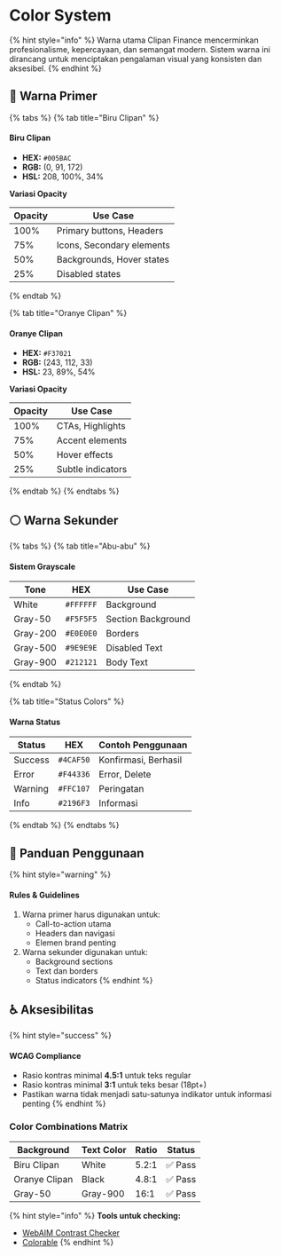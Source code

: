# Color System

{% hint style="info" %}
Warna utama Clipan Finance mencerminkan profesionalisme, kepercayaan, dan semangat modern. Sistem warna ini dirancang untuk menciptakan pengalaman visual yang konsisten dan aksesibel.
{% endhint %}

## 🔵 Warna Primer

{% tabs %}
{% tab title="Biru Clipan" %}
#### Biru Clipan

* **HEX:** `#005BAC`
* **RGB:** (0, 91, 172)
* **HSL:** 208, 100%, 34%

**Variasi Opacity**

| Opacity | Use Case                  |
| ------- | ------------------------- |
| 100%    | Primary buttons, Headers  |
| 75%     | Icons, Secondary elements |
| 50%     | Backgrounds, Hover states |
| 25%     | Disabled states           |
{% endtab %}

{% tab title="Oranye Clipan" %}
#### Oranye Clipan

* **HEX:** `#F37021`
* **RGB:** (243, 112, 33)
* **HSL:** 23, 89%, 54%

**Variasi Opacity**

| Opacity | Use Case          |
| ------- | ----------------- |
| 100%    | CTAs, Highlights  |
| 75%     | Accent elements   |
| 50%     | Hover effects     |
| 25%     | Subtle indicators |
{% endtab %}
{% endtabs %}

## ⚪ Warna Sekunder

{% tabs %}
{% tab title="Abu-abu" %}
#### Sistem Grayscale

| Tone     | HEX       | Use Case           |
| -------- | --------- | ------------------ |
| White    | `#FFFFFF` | Background         |
| Gray-50  | `#F5F5F5` | Section Background |
| Gray-200 | `#E0E0E0` | Borders            |
| Gray-500 | `#9E9E9E` | Disabled Text      |
| Gray-900 | `#212121` | Body Text          |
{% endtab %}

{% tab title="Status Colors" %}
#### Warna Status

| Status  | HEX       | Contoh Penggunaan    |
| ------- | --------- | -------------------- |
| Success | `#4CAF50` | Konfirmasi, Berhasil |
| Error   | `#F44336` | Error, Delete        |
| Warning | `#FFC107` | Peringatan           |
| Info    | `#2196F3` | Informasi            |
{% endtab %}
{% endtabs %}

## 🎯 Panduan Penggunaan

{% hint style="warning" %}
#### Rules & Guidelines

1. Warna primer harus digunakan untuk:
   * Call-to-action utama
   * Headers dan navigasi
   * Elemen brand penting
2. Warna sekunder digunakan untuk:
   * Background sections
   * Text dan borders
   * Status indicators
{% endhint %}

## ♿ Aksesibilitas

{% hint style="success" %}
#### WCAG Compliance

* Rasio kontras minimal **4.5:1** untuk teks regular
* Rasio kontras minimal **3:1** untuk teks besar (18pt+)
* Pastikan warna tidak menjadi satu-satunya indikator untuk informasi penting
{% endhint %}

### Color Combinations Matrix

| Background    | Text Color | Ratio | Status |
| ------------- | ---------- | ----- | ------ |
| Biru Clipan   | White      | 5.2:1 | ✅ Pass |
| Oranye Clipan | Black      | 4.8:1 | ✅ Pass |
| Gray-50       | Gray-900   | 16:1  | ✅ Pass |

{% hint style="info" %}
**Tools untuk checking:**

* [WebAIM Contrast Checker](https://webaim.org/resources/contrastchecker/)
* [Colorable](https://colorable.jxnblk.com/)
{% endhint %}
